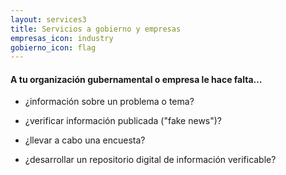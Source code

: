 ```yaml
---
layout: services3
title: Servicios a gobierno y empresas
empresas_icon: industry
gobierno_icon: flag
---
```


#### A tu organización gubernamental o empresa le hace falta…

- ¿información sobre un problema o tema?

- ¿verificar información publicada ("fake news")?

- ¿llevar a cabo una encuesta?

- ¿desarrollar un repositorio digital de información verificable?




